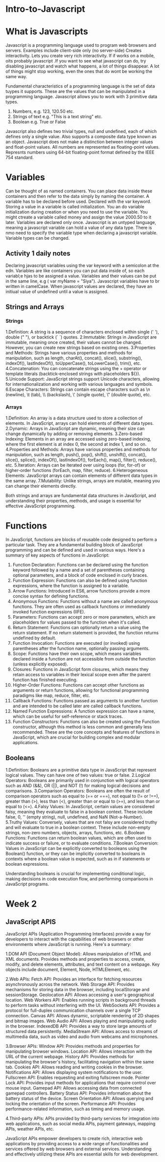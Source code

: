 # Intro-to-Javascript
<h1>What is Javascripts</h1>

Javascript is a programming language used to program web browsers and servers.
Examples include client-side only (no server-side)
Creates interactivity.
Lets you create very rich interactivity.
If if works on a mobile, oits probably javascript .If you want to see what javascript can do, try disabling javascript and watch what happens, a lot of things disappear.
A lot of things might stop working, even the ones that do wont be working the same way.

Fundamental characteristics of a programming language is the set of data tuypes it supports.
These are the values that can be manipulated in a programming language.
Javascript allows you to work with 3 primitive data types.

1. Numbers, e.g. 123, 120.50 etc.
2. Strings of text e.g. "This is a text string"  etc.
3. Boolean e.g. True or False

Javascript also defines two trivial types, null and undefined, each of which defines only a single value.
Also supports a composite data type known as an object.
Javascript does not make a distinction between integer values and float-point values.
All numbers are represented as floating-point values.
Represnts numbers using 64-bit floating-point format defined by the IEEE 754 standard.

<h1>Variables</h1>

Can be thought of as named containers.
You can place data inside these containers and then refer to the data simply by naming the container.
A variable has to be declared before used.
Declared with the var keyword.
Storing a value in a variable is called initialization.
You  an do variable initialization during creation or when you need to use the variable.
You might ctreate a variable called money and assign the value 2000.50 to it later.
Variables are declared only once.
Javascript is an untyped language, meaning a javascript variable can hold a value of any data type.
There is nmo need to specify the variable type when declaring a javascript variable.
Variable types can be changed.

<h2>Activity 1 daily notes</h2>
 Declaring javascript variables using the var keyword with a semicolon at the edn.
 Variables are like containers you can put data inside of, so each variabl;e hjas to be assigned a value.
 Variables and their values can be put in the same line, e.g ( var myName = "Siya").
Javascript variables have to br written in camelCase.
When javascript values are declared, they have an initiual value of undefined until a value is assigned.

<h2>Strings and Arrays</h2>
<h3>Strings</h3>
    1.Definition: A string is a sequence of characters enclosed within single (' '), double (" "), or backtick (` `) quotes.
    2.Immutable: Strings in JavaScript are immutable, meaning once created, their values cannot be changed. However, you can create new strings based on existing ones.
    3.Properties and Methods: Strings have various properties and methods for manipulation, such as length, charAt(), concat(), slice(), substring(), indexOf(), lastIndexOf(), toUpperCase(), toLowerCase(), trim(), etc.
    4.Concatenation: You can concatenate strings using the + operator or template literals (backtick-enclosed strings with placeholders ${}).
    5.Unicode Support: JavaScript strings support Unicode characters, allowing for internationalization and working with various languages and symbols.
    6.Escape Characters: Strings can contain escape characters such as \n (newline), \t (tab), \\ (backslash), \' (single quote), \" (double quote), etc.
    
<h3>Arrays</h3>
    1.Definition: An array is a data structure used to store a collection of elements. In JavaScript, arrays can hold elements of different data types.
    2.Dynamic: Arrays in JavaScript are dynamic, meaning their size can change dynamically by adding or removing elements.
    3.Zero-based Indexing: Elements in an array are accessed using zero-based indexing, where the first element is at index 0, the second at index 1, and so on.
    4.Properties and Methods: Arrays have various properties and methods for manipulation, such as length, push(), pop(), shift(), unshift(), concat(), slice(), splice(), indexOf(), lastIndexOf(), forEach(), map(), filter(), reduce(), etc.
    5.Iteration: Arrays can be iterated over using loops (for, for-of) or higher-order functions (forEach, map, filter, reduce).
    6.Heterogeneous Elements: JavaScript arrays can contain elements of different data types in the same array.
    7.Mutability: Unlike strings, arrays are mutable, meaning you can change their elements directly.
    
Both strings and arrays are fundamental data structures in JavaScript, and understanding their properties, methods, and usage is essential for effective JavaScript programming.    

<h1>Functions</h1>
In JavaScript, functions are blocks of reusable code designed to perform a particular task. They are a fundamental building block of JavaScript programming and can be defined and used in various ways. Here's a summary of key aspects of functions in JavaScript:

   1. Function Declaration: Functions can be declared using the function keyword followed by a name and a set of parentheses containing optional parameters, and a block of code enclosed in curly braces.
   2. Function Expression: Functions can also be defined using function expressions, where the function is assigned to a variable.
   3. Arrow Functions: Introduced in ES6, arrow functions provide a more concise syntax for defining functions.
   4. Anonymous Functions: Functions without a name are called anonymous functions. They are often used as callback functions or immediately invoked function expressions (IIFE).
   5. Parameters: Functions can accept zero or more parameters, which are placeholders for values passed to the function when it's called.
   6. Return Statement: Functions can optionally return a value using the return statement. If no return statement is provided, the function returns undefined by default.
   7. Function Invocation: Functions are executed (or invoked) using parentheses after the function name, optionally passing arguments.
   8. Scope: Functions have their own scope, which means variables declared inside a function are not accessible from outside the function (unless explicitly exposed).
   9. Closures: Functions in JavaScript form closures, which means they retain access to variables in their lexical scope even after the parent function has finished executing.
   10. Higher-Order Functions: Functions can accept other functions as arguments or return functions, allowing for functional programming paradigms like map, reduce, filter, etc.
   11. Callback Functions: Functions passed as arguments to another function and are intended to be called later are called callback functions.
   12. Named Function Expressions: A function expression can have a name, which can be useful for self-reference or stack traces.
   13. Function Constructors: Functions can also be created using the Function constructor, although this method is less common and generally less recommended.
These are the core concepts and features of functions in JavaScript, which are crucial for building complex and modular applications.

<h2>Booleans</h2>

   1.Definition: Booleans are a primitive data type in JavaScript that represent logical values. They can have one of two values: true or false.
    2.Logical Operators: Booleans are primarily used in conjunction with logical operators such as AND (&&), OR (||), and NOT (!) for making logical decisions and comparisons.
    3.Comparison Operators: Booleans are often the result of comparison operators such as equal to (== or ===), not equal to (!= or !==), greater than (>), less than (<), greater than or equal to (>=), and less than or equal to (<=).
    4.Falsy Values: In JavaScript, certain values are considered falsy, meaning they evaluate to false in a boolean context. These include false, 0, '' (empty string), null, undefined, and NaN (Not-a-Number).
    5.Truthy Values: Conversely, values that are not falsy are considered truthy and will evaluate to true in a boolean context. These include non-empty strings, non-zero numbers, objects, arrays, functions, etc.
    6.Boolean Functions: Functions can return boolean values, which are often used to indicate success or failure, or to evaluate conditions.
    7.Boolean Conversion: Values in JavaScript can be explicitly converted to booleans using the Boolean() function, or they can be implicitly converted to booleans in contexts where a boolean value is expected, such as in if statements or boolean expressions.

Understanding booleans is crucial for implementing conditional logic, making decisions in code execution flow, and performing comparisons in JavaScript programs.

<h1>Week 2</h1>
<h2>JavaScript APIS</h2>

JavaScript APIs (Application Programming Interfaces) provide a way for developers to interact with the capabilities of web browsers or other environments where JavaScript is running. Here's a summary:

 1.DOM API (Document Object Model):
        Allows manipulation of HTML and XML documents.
        Provides methods and properties to access, create, modify, and delete elements, attributes, and text content on a webpage.
        Key objects include document, Element, Node, HTMLElement, etc.

   2.Web APIs:
        Fetch API: Provides an interface for fetching resources asynchronously across the network.
        Web Storage API: Provides mechanisms for storing data in the browser, including localStorage and sessionStorage.
        Geolocation API: Allows accessing a user's geographical location.
        Web Workers API: Enables running scripts in background threads to perform tasks without interfering with the UI.
        WebSockets API: Provides a protocol for full-duplex communication channels over a single TCP connection.
        Canvas API: Allows dynamic, scriptable rendering of 2D shapes and bitmap images.
        Web Audio API: Allows playing and manipulating audio in the browser.
        IndexedDB API: Provides a way to store large amounts of structured data persistently.
        MediaStream API: Allows access to streams of multimedia data, such as video and audio from webcams and microphones.

   3.Browser APIs:
        Window API: Provides methods and properties for manipulating browser windows.
        Location API: Allows interaction with the URL of the current webpage.
        History API: Provides methods for manipulating the browser's history, facilitating navigation within the same tab.
        Cookies API: Allows reading and writing cookies in the browser.
        Notifications API: Allows displaying system notifications to the user.
        Fullscreen API: Enables requesting and exiting fullscreen mode.
        Pointer Lock API: Provides input methods for applications that require control over mouse input.
        Gamepad API: Allows accessing data from connected gamepad controllers.
        Battery Status API: Provides information about the battery status of the device.
        Screen Orientation API: Allows querying and locking the orientation of the screen.
        Performance API: Provides performance-related information, such as timing and memory usage.
        
   4.Third-party APIs:
        APIs provided by third-party services for integration into web applications, such as social media APIs, payment gateways, mapping APIs, weather APIs, etc.

JavaScript APIs empower developers to create rich, interactive web applications by providing access to a wide range of functionalities and services offered by web browsers and external services. Understanding and effectively utilizing these APIs are essential skills for web development.
       

 
